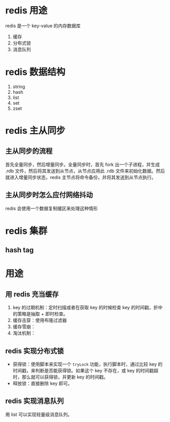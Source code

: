 # redis 用途

redis 是一个 key-value 的内存数据库

1. 缓存
2. 分布式锁
3. 消息队列

# redis 数据结构

1. string
2. hash
3. list
4. set
5. zset

# redis 主从同步

## 主从同步的流程

首先全量同步，然后增量同步。全量同步时，首先 fork 出一个子进程，并生成 .rdb 文件，然后将其发送到从节点，从节点应用此 .rdb 文件来初始化数据。然后就进入增量同步状态，redis 主节点将命令备份，并将其发送到从节点执行。

## 主从同步时怎么应付网络抖动

redis 会使用一个数据复制缓区来处理这种情形

# redis 集群

## hash tag

# 用途

## 用 redis 充当缓存

1. key 的过期机制：定时扫描或者在获取 key 的时候检查 key 的时间戳，折中的策略是抽取 + 即时检查。
2. 缓存击穿：使用布隆过滤器
3. 缓存雪崩：
4. 淘汰机制：

## redis 实现分布式锁

- 获得锁：使用脚本来实现一个 `tryLock` 功能，执行脚本时，通过比较 key 的时间戳，来判断是否能获得锁。如果这个 key 不存在，或 key 的时间戳超时，那么就可以获得锁，并更新 key 的时间戳。
- 释放锁：直接删除 key 即可。

## redis 实现消息队列

用 list 可以实现轻量级消息队列。
